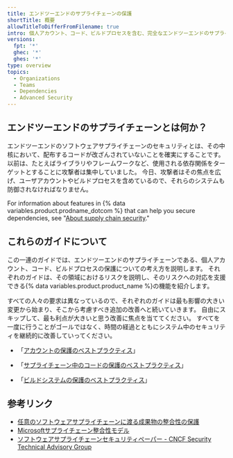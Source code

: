 ```yaml
---
title: エンドツーエンドのサプライチェーンの保護
shortTitle: 概要
allowTitleToDifferFromFilename: true
intro: 個人アカウント、コード、ビルドプロセスを含む、完全なエンドツーエンドのサプライチェーンのセキュリティに関するベストプラクティスガイドを紹介します。
versions:
  fpt: '*'
  ghec: '*'
  ghes: '*'
type: overview
topics:
  - Organizations
  - Teams
  - Dependencies
  - Advanced Security
---
```


## エンドツーエンドのサプライチェーンとは何か？

エンドツーエンドのソフトウェアサプライチェーンのセキュリティとは、その中核において、配布するコードが改ざんされていないことを確実にすることです。 以前は、たとえばライブラリやフレームワークなど、使用される依存関係をターゲットとすることに攻撃者は集中していました。 今日、攻撃者はその焦点を広げ、ユーザアカウントやビルドプロセスを含めているので、それらのシステムも防御されなければなりません。

For information about features in {% data variables.product.prodname_dotcom %} that can help you secure dependencies, see "[About supply chain security](/code-security/supply-chain-security/understanding-your-software-supply-chain/about-supply-chain-security)."

## これらのガイドについて

この一連のガイドでは、エンドツーエンドのサプライチェーンである、個人アカウント、コード、ビルドプロセスの保護についての考え方を説明します。 それぞれのガイドは、その領域におけるリスクを説明し、そのリスクへの対応を支援できる{% data variables.product.product_name %}の機能を紹介します。

すべての人々の要求は異なっているので、それぞれのガイドは最も影響の大きい変更から始まり、そこから考慮すべき追加の改善へと続いていきます。 自由にスキップして、最も利点が大きいと思う改善に焦点を当ててください。 すべてを一度に行うことがゴールではなく、時間の経過とともにシステム中のセキュリティを継続的に改善していってください。

- 「[アカウントの保護のベストプラクティス](/code-security/supply-chain-security/end-to-end-supply-chain/securing-accounts)」

- 「[サプライチェーン中のコードの保護のベストプラクティス](/code-security/supply-chain-security/end-to-end-supply-chain/securing-code)」

- 「[ビルドシステムの保護のベストプラクティス](/code-security/supply-chain-security/end-to-end-supply-chain/securing-builds)」

## 参考リンク

- [任意のソフトウェアサプライチェーンに渡る成果物の整合性の保護](https://slsa.dev/)
- [Microsoftサプライチェーン整合性モデル](https://github.com/microsoft/scim)
- [ソフトウェアサプライチェーンセキュリティペーパー - CNCF Security Technical Advisory Group](https://github.com/cncf/tag-security/blob/main/supply-chain-security/supply-chain-security-paper/CNCF_SSCP_v1.pdf)
